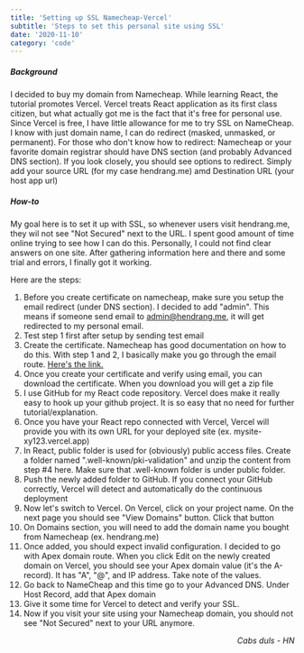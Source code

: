 ```yaml
---
title: 'Setting up SSL Namecheap-Vercel'
subtitle: 'Steps to set this personal site using SSL'
date: '2020-11-10'
category: 'code'
---
```


##### Background
I decided to buy my domain from Namecheap. While learning React, the tutorial promotes Vercel. Vercel treats React application as its first class citizen, but what actually got me is the fact that it's free for personal use. Since Vercel is free, I have little allowance for me to try SSL on NameCheap. I know with just domain name, I can do redirect (masked, unmasked, or permanent). For those who don't know how to redirect: Namecheap or your favorite domain registrar should have DNS section (and probably Advanced DNS section). If you look closely, you should see options to redirect. Simply add your source URL (for my case hendrang.me) amd Destination URL (your host app url)

##### How-to

My goal here is to set it up with SSL, so whenever users visit hendrang.me, they wil not see "Not Secured" next to the URL. I spent good amount of time online trying to see how I can do this. Personally, I could not find clear answers on one site. After gathering information here and there and some trial and errors, I finally got it working.

Here are the steps:
1. Before you create certificate on namecheap, make sure you setup the email redirect (under DNS section). I decided to add "admin". This means if someone send email to admin@hendrang.me, it will get redirected to my personal email.
2. Test step 1 first after setup by sending test email
3. Create the certificate. Namecheap has good documentation on how to do this. With step 1 and 2, I basically make you go through the email route. <a target="_blank" href="https://www.namecheap.com/support/knowledgebase/article.aspx/804/69/ssl-certificate-activation-and-installation-for-domains-hosted-on-namecheap-hosting-servers">Here's the link.</a>
4. Once you create your certificate and verify using email, you can download the certificate. When you download you will get a zip file
5. I use GitHub for my React code repository. Vercel does make it really easy to hook up your github project. It is so easy that no need for further tutorial/explanation.
6. Once you have your React repo connected with Vercel, Vercel will provide you with its own URL for your deployed site (ex. mysite-xy123.vercel.app)
7. In React, public folder is used for (obviously) public access files. Create a folder named ".well-known/pki-validation" and unzip the content from step #4 here. Make sure that .well-known folder is under public folder.
8. Push the newly added folder to GitHub. If you connect your GitHub correctly, Vercel will detect and automatically do the continuous deployment
9. Now let's switch to Vercel. On Vercel, click on your project name. On the next page you should see "View Domains" button. Click that button
10. On Domains section, you will need to add the domain name you bought from Namecheap (ex. hendrang.me)
11. Once added, you should expect invalid configuration. I decided to go with Apex domain route. When you click Edit on the newly created domain on Vercel, you should see your Apex domain value (it's the A-record). It has "A", "@", and IP address. Take note of the values.
12. Go back to NameCheap and this time go to your Advanced DNS. Under Host Record, add that Apex domain
13. Give it some time for Vercel to detect and verify your SSL. 
14. Now if you visit your site using your Namecheap domain, you should not see "Not Secured" next to your URL anymore. 




<p style='text-align: right;'><em>Cabs duls - HN</em></p>
